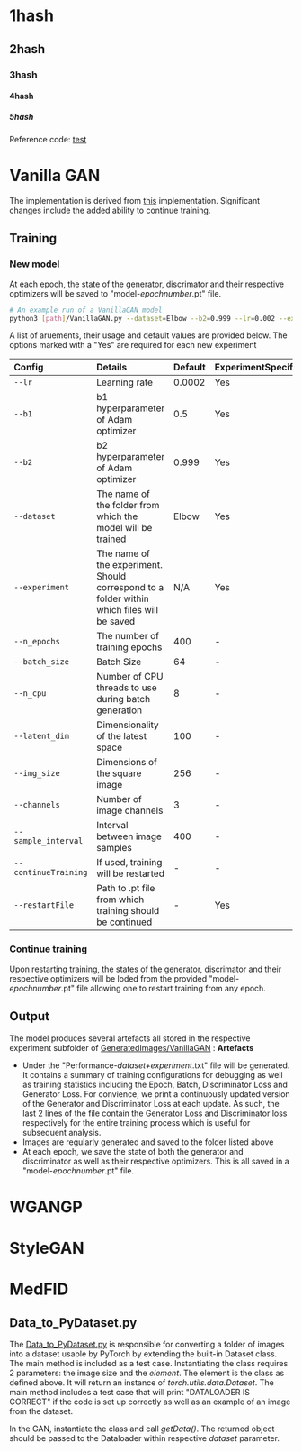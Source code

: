 # 1hash
## 2hash
### 3hash
#### 4hash
##### 5hash
Reference code: [test](./Data_to_PyDataset.py)
# Vanilla GAN
The implementation is derived from [this](#https://github.com/eriklindernoren/PyTorch-GAN/blob/master/implementations/gan/gan.py) implementation. Significant changes include the added ability to continue training.


## Training
### New model
At each epoch, the state of the generator, discrimator and their respective optimizers will be saved to  "model-*epochnumber*.pt" file.

```.bash
# An example run of a VanillaGAN model
python3 [path]/VanillaGAN.py --dataset=Elbow --b2=0.999 --lr=0.002 --experiment=ExperimentName
```
A list of aruements, their usage and default values are provided below. The options marked with a "Yes" are required for each new experiment 

| Config                | Details | Default | ExperimentSpecific
| :-------------------- | :---------- | :---------- | :----------
|`--lr`| Learning rate | 0.0002 | Yes
|`--b1`| b1 hyperparameter of Adam optimizer | 0.5| Yes
|`--b2`|b2 hyperparameter of Adam optimizer | 0.999| Yes
|`--dataset`| The name of the folder from which the model will be trained| Elbow | Yes
|`--experiment`| The name of the experiment. Should correspond to a folder within which files will be saved | N/A | Yes
|`--n_epochs`| The number of training epochs | 400 | -
|`--batch_size`| Batch Size | 64 | -
|`--n_cpu`| Number of CPU threads to use during batch generation| 8| -
|`--latent_dim`| Dimensionality of the latest space| 100| -
|`--img_size`| Dimensions of the square image| 256| -
|`--channels`| Number of image channels | 3| -
|`--sample_interval`| Interval between image samples | 400| -
|`--continueTraining`| If used, training will be restarted | -| -
|`--restartFile`| Path to .pt file from which training should be continued| - | Yes


### Continue training

Upon restarting training, the states of the generator, discrimator and their respective optimizers will be loded from the provided  "model-*epochnumber*.pt" file allowing one to restart training from any epoch.
## Output
The model produces several artefacts all stored in the respective experiment subfolder of [GeneratedImages/VanillaGAN](./GeneratedImages/VanillaGAN) :
**Artefacts**
* Under the "Performance-*dataset+experiment*.txt" file will be generated. It contains a summary of training configurations for debugging as well as training statistics including the Epoch, Batch, Discriminator Loss and Generator Loss. For convience, we print a continuously updated version of the Generator and Discriminator Loss at each update. As such, the last 2 lines of the file contain the Generator Loss and Discriminator loss respectively for the entire training process which is useful for subsequent analysis.
* Images are regularly generated and saved to the folder listed above
* At each epoch, we save the state of both the generator and discriminator as well as their respective optimizers. This is all saved in a "model-*epochnumber*.pt" file.
# WGANGP



# StyleGAN

# MedFID

## Data_to_PyDataset.py
The [Data_to_PyDataset.py](./Data_to_PyDataset.py) is responsible for converting a folder of images into a dataset usable by PyTorch by extending the built-in Dataset class. The main method is included as a test case. Instantiating the class requires 2 parameters: the image size and the *element*. The element is the class as defined above. It will return an instance of *torch.utils.data.Dataset*. The main method includes a test case that will print "DATALOADER IS CORRECT" if the code is set up correctly as well as an example of an image from the dataset. 

In the GAN, instantiate the class and call *getData()*. The returned object should be passed to the Dataloader within respective *dataset* parameter. 